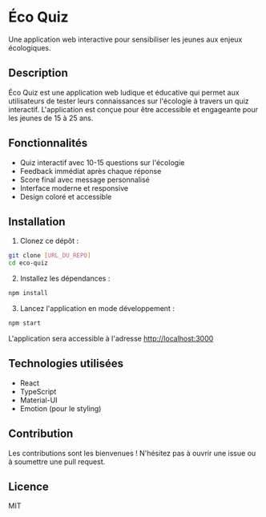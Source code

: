 # Éco Quiz

Une application web interactive pour sensibiliser les jeunes aux enjeux écologiques.

## Description

Éco Quiz est une application web ludique et éducative qui permet aux utilisateurs de tester leurs connaissances sur l'écologie à travers un quiz interactif. L'application est conçue pour être accessible et engageante pour les jeunes de 15 à 25 ans.

## Fonctionnalités

- Quiz interactif avec 10-15 questions sur l'écologie
- Feedback immédiat après chaque réponse
- Score final avec message personnalisé
- Interface moderne et responsive
- Design coloré et accessible

## Installation

1. Clonez ce dépôt :
```bash
git clone [URL_DU_REPO]
cd eco-quiz
```

2. Installez les dépendances :
```bash
npm install
```

3. Lancez l'application en mode développement :
```bash
npm start
```

L'application sera accessible à l'adresse [http://localhost:3000](http://localhost:3000)

## Technologies utilisées

- React
- TypeScript
- Material-UI
- Emotion (pour le styling)

## Contribution

Les contributions sont les bienvenues ! N'hésitez pas à ouvrir une issue ou à soumettre une pull request.

## Licence

MIT 